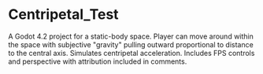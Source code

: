 # Centripetal_Test
 
A Godot 4.2 project for a static-body space. Player can move around within the space with subjective "gravity" pulling outward proportional to distance to the central axis. Simulates centripetal acceleration. Includes FPS controls and perspective with attribution included in comments.
